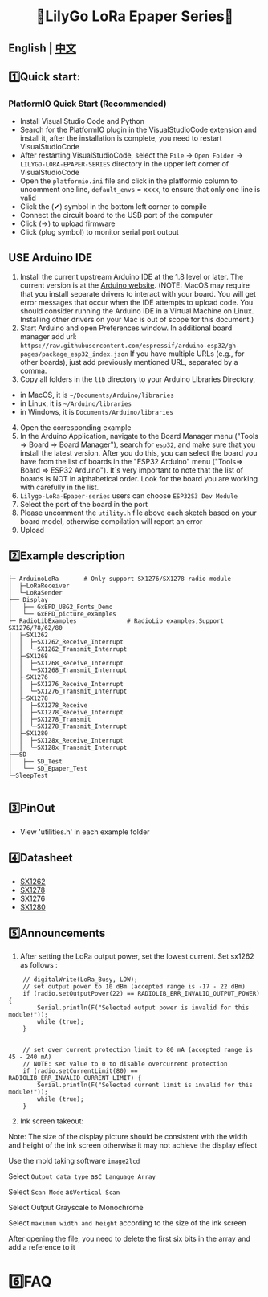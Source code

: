 <h1 align = "center">🌟LilyGo LoRa Epaper Series🌟</h1>

## **English | [中文](./README_CN.MD)**
## 1️⃣Quick start:

### PlatformIO Quick Start (Recommended)

- Install Visual Studio Code and Python
- Search for the PlatformIO plugin in the VisualStudioCode extension and install it, after the installation is complete, you need to restart VisualStudioCode
- After restarting VisualStudioCode, select the `File` -> `Open Folder` -> `LILYGO-LORA-EPAPER-SERIES` directory in the upper left corner of VisualStudioCode
- Open the `platformio.ini` file and click in the platformio column to uncomment one line, `default_envs` = xxxx, to ensure that only one line is valid
- Click the (✔) symbol in the bottom left corner to compile
- Connect the circuit board to the USB port of the computer
- Click (→) to upload firmware
- Click (plug symbol) to monitor serial port output

## USE Arduino IDE

1. Install the current upstream Arduino IDE at the 1.8 level or later. The current version is at the [Arduino website](http://www.arduino.cc/en/main/software). (NOTE: MacOS may require that you install separate drivers to interact with your board. You will get error messages that occur when the IDE attempts to upload code. You should consider running the Arduino IDE in a Virtual Machine on Linux. Installing other drivers on your Mac is out of scope for this document.)
2. Start Arduino and open Preferences window. In additional board manager add url: `https://raw.githubusercontent.com/espressif/arduino-esp32/gh-pages/package_esp32_index.json` If you have multiple URLs (e.g., for other boards), just add previously mentioned URL, separated by a comma.
3. Copy all folders in the `lib` directory to your Arduino Libraries Directory,
- in MacOS, it is `~/Documents/Arduino/libraries`
- in Linux, it is `~/Arduino/libraries` 
- in Windows, it is `Documents/Arduino/libraries` 
4. Open the corresponding example
5. In the Arduino Application, navigate to the Board Manager menu ("Tools => Board => Board Manager"), search for `esp32`, and make sure that you install the latest version. After you do this, you can select the board you have from the list of boards in the "ESP32 Arduino" menu ("Tools=> Board => ESP32 Arduino"). It`s very important to note that the list of boards is NOT in alphabetical order. Look for the board you are working with carefully in the list. 
6. `Lilygo-LoRa-Epaper-series` users can choose `ESP32S3 Dev Module`
7. Select the port of the board in the port
8. Please uncomment the `utility.h` file above each sketch based on your board model, otherwise compilation will report an error
9. Upload


## 2️⃣Example description
```
├─ ArduinoLoRa       # Only support SX1276/SX1278 radio module
│  ├─LoRaReceiver
│  └─LoRaSender
├── Display        
│   ├── GxEPD_U8G2_Fonts_Demo
│   └── GxEPD_picture_examples
├─ RadioLibExamples              # RadioLib examples,Support SX1276/78/62/80
│  ├─SX1262
│  │  ├─SX1262_Receive_Interrupt
│  │  └─SX1262_Transmit_Interrupt
│  ├─SX1268
│  │  ├─SX1268_Receive_Interrupt
│  │  └─SX1268_Transmit_Interrupt
│  ├─SX1276
│  │  ├─SX1276_Receive_Interrupt
│  │  └─SX1276_Transmit_Interrupt
│  ├─SX1278
│  │  ├─SX1278_Receive
│  │  ├─SX1278_Receive_Interrupt
│  │  ├─SX1278_Transmit
│  │  └─SX1278_Transmit_Interrupt
│  ├─SX1280
│  │  ├─SX128x_Receive_Interrupt
│  │  └─SX128x_Transmit_Interrupt
├──SD        
│   ├── SD_Test
│   └── SD_Epaper_Test
└─SleepTest


```


## 3️⃣PinOut

- View 'utilities.h' in each example folder


## 4️⃣Datasheet


- [SX1262](https://www.semtech.com/products/wireless-rf/lora-transceivers/sx1262)
- [SX1278](https://www.semtech.com/products/wireless-rf/lora-transceivers/sx1278)
- [SX1276](https://www.semtech.com/products/wireless-rf/lora-transceivers/sx1276)
- [SX1280](https://www.semtech.cn/products/wireless-rf/lora-connect/sx1280)

## 5️⃣Announcements

1. After setting the LoRa output power, set the lowest current. Set sx1262 as follows :

```
    // digitalWrite(LoRa_Busy, LOW);
    // set output power to 10 dBm (accepted range is -17 - 22 dBm)
    if (radio.setOutputPower(22) == RADIOLIB_ERR_INVALID_OUTPUT_POWER) {
        Serial.println(F("Selected output power is invalid for this module!"));
        while (true);
    }


    // set over current protection limit to 80 mA (accepted range is 45 - 240 mA)
    // NOTE: set value to 0 to disable overcurrent protection
    if (radio.setCurrentLimit(80) == RADIOLIB_ERR_INVALID_CURRENT_LIMIT) {
        Serial.println(F("Selected current limit is invalid for this module!"));
        while (true);
    }
```
2. Ink screen takeout:

Note: The size of the display picture should be consistent with the width and height of the ink screen otherwise it may not achieve the display effect

Use the mold taking software `image2lcd`

Select `Output data type` as` C Language Array `

Select `Scan Mode` as` Vertical Scan `

Select Output Grayscale to Monochrome

Select `maximum width and height` according to the size of the ink screen

After opening the file, you need to delete the first six bits in the array and add a reference to it

# 6️⃣FAQ
